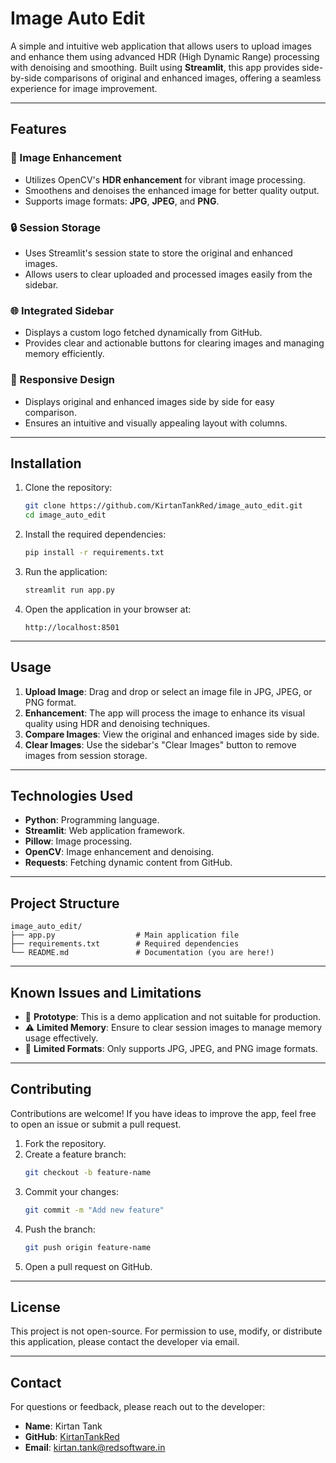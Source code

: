 # Image Auto Edit

A simple and intuitive web application that allows users to upload images and enhance them using advanced HDR (High Dynamic Range) processing with denoising and smoothing. Built using **Streamlit**, this app provides side-by-side comparisons of original and enhanced images, offering a seamless experience for image improvement.

---

## Features

### 🎨 Image Enhancement
- Utilizes OpenCV's **HDR enhancement** for vibrant image processing.
- Smoothens and denoises the enhanced image for better quality output.
- Supports image formats: **JPG**, **JPEG**, and **PNG**.

### 🔒 Session Storage
- Uses Streamlit's session state to store the original and enhanced images.
- Allows users to clear uploaded and processed images easily from the sidebar.

### 🌐 Integrated Sidebar
- Displays a custom logo fetched dynamically from GitHub.
- Provides clear and actionable buttons for clearing images and managing memory efficiently.

### 🔄 Responsive Design
- Displays original and enhanced images side by side for easy comparison.
- Ensures an intuitive and visually appealing layout with columns.

---

## Installation

1. Clone the repository:
   ```bash
   git clone https://github.com/KirtanTankRed/image_auto_edit.git
   cd image_auto_edit
   ```

2. Install the required dependencies:
   ```bash
   pip install -r requirements.txt
   ```

3. Run the application:
   ```bash
   streamlit run app.py
   ```

4. Open the application in your browser at:
   ```
   http://localhost:8501
   ```

---

## Usage

1. **Upload Image**: Drag and drop or select an image file in JPG, JPEG, or PNG format.
2. **Enhancement**: The app will process the image to enhance its visual quality using HDR and denoising techniques.
3. **Compare Images**: View the original and enhanced images side by side.
4. **Clear Images**: Use the sidebar's "Clear Images" button to remove images from session storage.

---

## Technologies Used

- **Python**: Programming language.
- **Streamlit**: Web application framework.
- **Pillow**: Image processing.
- **OpenCV**: Image enhancement and denoising.
- **Requests**: Fetching dynamic content from GitHub.

---

## Project Structure

```
image_auto_edit/
├── app.py                  # Main application file
├── requirements.txt        # Required dependencies
└── README.md               # Documentation (you are here!)
```

---

## Known Issues and Limitations

- 🛑 **Prototype**: This is a demo application and not suitable for production.
- ⚠️ **Limited Memory**: Ensure to clear session images to manage memory usage effectively.
- 🎨 **Limited Formats**: Only supports JPG, JPEG, and PNG image formats.

---

## Contributing

Contributions are welcome! If you have ideas to improve the app, feel free to open an issue or submit a pull request.

1. Fork the repository.
2. Create a feature branch:
   ```bash
   git checkout -b feature-name
   ```
3. Commit your changes:
   ```bash
   git commit -m "Add new feature"
   ```
4. Push the branch:
   ```bash
   git push origin feature-name
   ```
5. Open a pull request on GitHub.

---

## License

This project is not open-source. 
For permission to use, modify, or distribute this application, please contact the developer via email.

---

## Contact

For questions or feedback, please reach out to the developer:
- **Name**: Kirtan Tank
- **GitHub**: [KirtanTankRed](https://github.com/KirtanTankRed)
- **Email**: [kirtan.tank@redsoftware.in](mailto:kirtan.tank@redsoftware.in)

